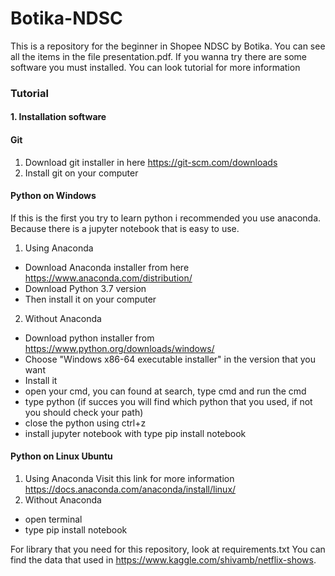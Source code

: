# Botika-NDSC
This is a repository for the beginner in Shopee NDSC by Botika. You can see all the items in the file presentation.pdf. If you wanna try there are some software you must installed. You can look tutorial for more information

### Tutorial
#### 1. Installation software
#### Git
1. Download git installer in here https://git-scm.com/downloads
2. Install git on your computer

#### Python on Windows
If this is the first you try to learn python i recommended you use anaconda. Because there is a jupyter notebook that is easy to use.
1. Using Anaconda
- Download Anaconda installer from here https://www.anaconda.com/distribution/
- Download Python 3.7 version
- Then install it on your computer
2. Without Anaconda
- Download python installer from https://www.python.org/downloads/windows/
- Choose "Windows x86-64 executable installer" in the version that you want
- Install it
- open your cmd, you can found at search, type cmd and run the cmd
- type python (if succes you will find which python that you used, if not you should check your path)
- close the python using ctrl+z
- install jupyter notebook with type pip install notebook

#### Python on Linux Ubuntu
1. Using Anaconda
Visit this link for more information https://docs.anaconda.com/anaconda/install/linux/
2. Without Anaconda
- open terminal
- type pip install notebook

For library that you need for this repository, look at requirements.txt
You can find the data that used in https://www.kaggle.com/shivamb/netflix-shows.
